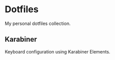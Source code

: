 # Dotfiles

My personal dotfiles collection.

## Karabiner

Keyboard configuration using Karabiner Elements.
